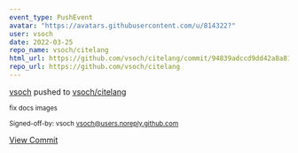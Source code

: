 ```yaml
---
event_type: PushEvent
avatar: "https://avatars.githubusercontent.com/u/814322?"
user: vsoch
date: 2022-03-25
repo_name: vsoch/citelang
html_url: https://github.com/vsoch/citelang/commit/94839adccd9dd42a8a81c37f0695c56703258eb1
repo_url: https://github.com/vsoch/citelang
---
```


<a href='https://github.com/vsoch' target='_blank'>vsoch</a> pushed to <a href='https://github.com/vsoch/citelang' target='_blank'>vsoch/citelang</a>

<small>fix docs images

Signed-off-by: vsoch <vsoch@users.noreply.github.com></small>

<a href='https://github.com/vsoch/citelang/commit/94839adccd9dd42a8a81c37f0695c56703258eb1' target='_blank'>View Commit</a>